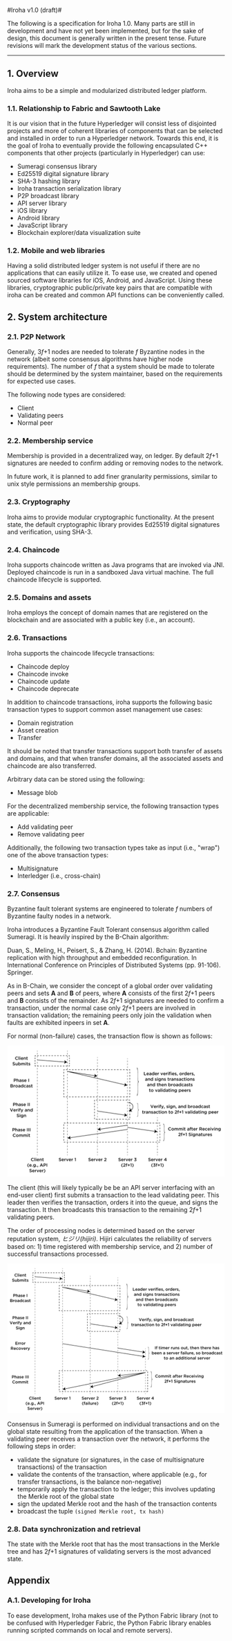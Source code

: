 #Iroha v1.0 (draft)#

The following is a specification for Iroha 1.0. Many parts are still in development and have not yet been implemented, but for the sake of design, this document is generally written in the present tense. Future revisions will mark the development status of the various sections.

---

## 1. Overview

Iroha aims to be a simple and modularized distributed ledger platform.

### 1.1. Relationship to Fabric and Sawtooth Lake

It is our vision that in the future Hyperledger will consist less of disjointed projects and more of coherent libraries of components that can be selected and installed in order to run a Hyperledger network. Towards this end, it is the goal of Iroha to eventually provide the following encapsulated C++ components that other projects (particularly in Hyperledger) can use:

* Sumeragi consensus library
* Ed25519 digital signature library
* SHA-3 hashing library
* Iroha transaction serialization library
* P2P broadcast library
* API server library
* iOS library
* Android library
* JavaScript library
* Blockchain explorer/data visualization suite

### 1.2. Mobile and web libraries

Having a solid distributed ledger system is not useful if there are no applications that can easily utilize it. To ease use, we created and opened sourced software libraries for iOS, Android, and JavaScript. Using these libraries, cryptographic public/private key pairs that are compatible with iroha can be created and common API functions can be conveniently called.

## 2. System architecture

### 2.1. P2P Network

Generally, 3*f*+1 nodes are needed to tolerate *f* Byzantine nodes in the network (albeit some consensus algorithms have higher node requirements). The number of *f* that a system should be made to tolerate should be determined by the system maintainer, based on the requirements for expected use cases.

The following node types are considered:

* Client
* Validating peers
* Normal peer

### 2.2. Membership service

Membership is provided in a decentralized way, on ledger. By default 2*f*+1 signatures are needed to confirm adding or removing nodes to the network.

In future work, it is planned to add finer granularity permissions, similar to unix style permissions an membership groups.

### 2.3. Cryptography

Iroha aims to provide modular cryptographic functionality. At the present state, the default cryptographic library provides Ed25519 digital signatures and verification, using SHA-3.

### 2.4. Chaincode

Iroha supports chaincode written as Java programs that are invoked via JNI. Deployed chaincode is run in a sandboxed Java virtual machine. The full chaincode lifecycle is supported.

### 2.5. Domains and assets

Iroha employs the concept of domain names that are registered on the blockchain and are associated with a public key (i.e., an account). 

### 2.6. Transactions

Iroha supports the chaincode lifecycle transactions:

* Chaincode deploy
* Chaincode invoke
* Chaincode update
* Chaincode deprecate

In addition to chaincode transactions, iroha supports the following basic transaction types to support common asset management use cases:

* Domain registration
* Asset creation
* Transfer

It should be noted that transfer transactions support both transfer of assets and domains, and that when transfer domains, all the associated assets and chaincode are also transferred.

Arbitrary data can be stored using the following:

* Message blob

For the decentralized membership service, the following transaction types are applicable:

* Add validating peer
* Remove validating peer

Additionally, the following two transaction types take as input (i.e., "wrap") one of the above transaction types:

* Multisignature
* Interledger (i.e., cross-chain)


### 2.7. Consensus

Byzantine fault tolerant systems are engineered to tolerate *f* numbers of Byzantine faulty nodes in a network.

Iroha introduces a Byzantine Fault Tolerant consensus algorithm called Sumeragi. It is heavily inspired by the B-Chain algorithm:

Duan, S., Meling, H., Peisert, S., & Zhang, H. (2014). Bchain: Byzantine replication with high throughput and embedded reconfiguration. In International Conference on Principles of Distributed Systems (pp. 91-106). Springer.

As in B-Chain, we consider the concept of a global order over validating peers and sets **A** and **B** of peers, where **A** consists of the first 2*f*+1 peers and **B** consists of the remainder. As 2*f*+1 signatures are needed to confirm a transaction, under the normal case only 2*f*+1 peers are involved in transaction validation; the remaining peers only join the validation when faults are exhibited inpeers in set **A**.

For normal (non-failure) cases, the transaction flow is shown as follows:

![alt tag](sumeragi_tx_flow.png)

The client (this will likely typically be be an API server interfacing with an end-user client) first submits a transaction to the lead validating peer. This leader then verifies the transaction, orders it into the queue, and signs the transaction. It then broadcasts this transaction to the remaining 2*f*+1 validating peers.

The order of processing nodes is determined based on the server reputation system, *ヒジリ(hijiri)*. Hijiri calculates the reliability of servers based on: 1) time registered with membership service, and 2) number of successful transactions processed.

![alt tag](sumeragi_tx_flow_mid_failure.png)

Consensus in Sumeragi is performed on individual transactions and on the global state resulting from the application of the transaction. When a validating peer receives a transaction over the network, it performs the following steps in order:

* validate the signature (or signatures, in the case of multisignature transactions) of the transaction
* validate the contents of the transaction, where applicable (e.g., for transfer transactions, is the balance non-negative)
* temporarily apply the transaction to the ledger; this involves updating the Merkle root of the global state
* sign the updated Merkle root and the hash of the transaction contents
* broadcast the tuple `(signed Merkle root, tx hash)`


### 2.8. Data synchronization and retrieval

The state with the Merkle root that has the most transactions in the Merkle tree and has 2*f*+1 signatures of validating servers is the most advanced state. 

## Appendix

### A.1. Developing for Iroha

To ease development, Iroha makes use of the Python Fabric library (not to be confused with Hyperledger Fabric, the Python Fabric library enables running scripted commands on local and remote servers).